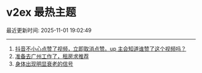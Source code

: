 # v2ex 最热主题

最近更新时间: 2025-11-01 19:02:49

--- 
1. [抖音不小心点赞了视频，立即取消点赞。up 主会知道谁赞了这个视频吗？](https://www.v2ex.com/t/1169833) 
2. [准备去广州工作了，租房求推荐](https://www.v2ex.com/t/1169850) 
3. [身体出现明显衰老的信号](https://www.v2ex.com/t/1169856) 
